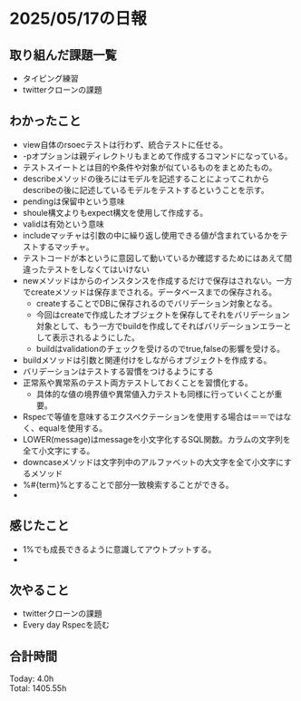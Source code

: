 # 2025/05/17の日報
## 取り組んだ課題一覧
* タイピング練習
* twitterクローンの課題
## わかったこと 
* view自体のrsoecテストは行わず、統合テストに任せる。
* -pオプションは親ディレクトリもまとめて作成するコマンドになっている。
* テストスイートとは目的や条件や対象が似ているものをまとめたもの。
* describeメソッドの後ろにはモデルを記述することによってこれからdescribeの後に記述しているモデルをテストするということを示す。
* pendingは保留中という意味
* shoule構文よりもexpect構文を使用して作成する。
* validは有効という意味
* includeマッチャは引数の中に繰り返し使用できる値が含まれているかをテストするマッチャ。
* テストコードが本というに意図して動いているか確認するためにはあえて間違ったテストをしなくてはいけない
* newメソッドはからのインスタンスを作成するだけで保存はされない。一方でcreateメソッドは保存までされる。データベースまでの保存される。
  * createすることでDBに保存されるのでバリデーション対象となる。
  * 今回はcreateで作成したオブジェクトを保存してそれをバリデーション対象として、もう一方でbuildを作成してそればバリデーションエラーとして表示されるようにした。
  * buildはvalidationのチェックを受けるのでtrue,falseの影響を受ける。 
* buildメソッドは引数と関連付けをしながらオブジェクトを作成する。
* バリデーションはテストする習慣をつけるようにする
* 正常系や異常系のテスト両方テストしておくことを習慣化する。
  *  具体的な値の境界値や異常値入力テストも同様に行っていくことが重要。
*  Rspecで等値を意味するエクスペクテーションを使用する場合は＝＝ではなく、equalを使用する。
*  LOWER(message)はmessageを小文字化するSQL関数。カラムの文字列を全て小文字にする。
*  downcaseメソッドは文字列中のアルファベットの大文字を全て小文字にするメソッド
*  %#{term}%とすることで部分一致検索することができる。
*  
     
## 感じたこと
* 1%でも成長できるように意識してアウトプットする。
* 
## 次やること
* twitterクローンの課題
* Every day Rspecを読む
##  合計時間 
Today: 4.0h<br>
Total: 1405.55h
